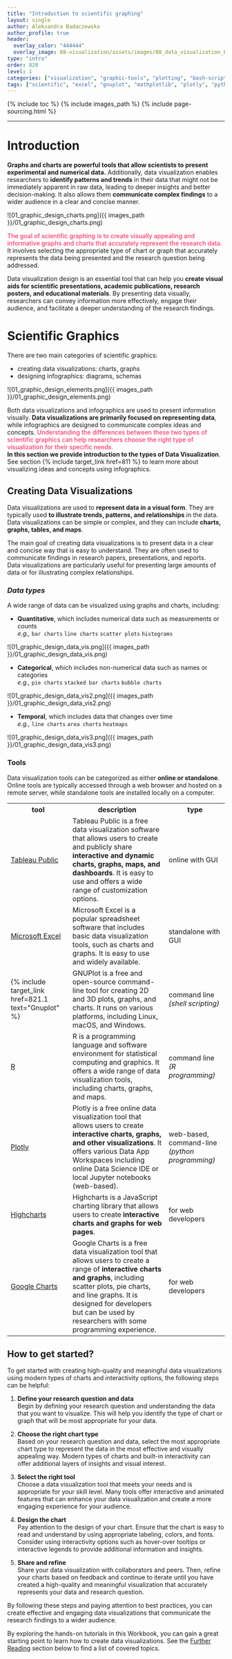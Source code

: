 ```yaml
---
title: "Introduction to scientific graphing"
layout: single
author: Aleksandra Badaczewska
author_profile: true
header:
  overlay_color: "444444"
  overlay_image: 08-visualization/assets/images/08_data_visualization_banner.png
type: "intro"
order: 820
level: 1
categories: ["visualization", "graphic-tools", "plotting", "bash-scripting", "programming"]
tags: ["scientific", "excel", "gnuplot", "mathplotlib", "plotly", "python", "R", "Highcharts", "Google Charts", "Tableau Public"]
---
```


{% include toc %}
{% include images_path %}
{% include page-sourcing.html %}

---


# Introduction

**Graphs and charts are powerful tools that allow scientists to present experimental and numerical data.** Additionally, data visualization enables researchers to **identify patterns and trends** in their data that might not be immediately apparent in raw data, leading to deeper insights and better decision-making. It also allows them **communicate complex findings** to a wider audience in a clear and concise manner.

![01_graphic_design_charts.png]({{ images_path }}/01_graphic_design_charts.png)

<span style="color: #ff3870;font-weight: 500;"> The goal of scientific graphing is to create visually appealing and informative graphs and charts that accurately represent the research data.</span> It involves selecting the appropriate type of chart or graph that accurately represents the data being presented and the research question being addressed.

Data visualization design is an essential tool that can help you **create visual aids for scientific presentations, academic publications, research posters, and educational materials**. By presenting data visually, researchers can convey information more effectively, engage their audience, and facilitate a deeper understanding of the research findings.


# Scientific Graphics

There are two main categories of scientific graphics:
* creating data visualizations: charts, graphs
* designing infographics: diagrams, schemas

![01_graphic_design_elements.png]({{ images_path }}/01_graphic_design_elements.png)

Both data visualizations and infographics are used to present information visually. **Data visualizations are primarily focused on representing data**, while infographics are designed to communicate complex ideas and concepts.
<span style="color: #ff3870;font-weight: 500;">Understanding the differences between these two types of scientific graphics can help researchers choose the right type of visualization for their specific needs.
</span><br>
**In this section we provide introduction to the types of Data Visualization**. See section {% include target_link href=811 %} to learn more about visualizing ideas and concepts using infographics.

## Creating Data Visualizations

Data visualizations are used to **represent data in a visual form**. They are typically used **to illustrate trends, patterns, and relationships** in the data. Data visualizations can be simple or complex, and they can include **charts, graphs, tables, and maps**.

<div class="note" markdown="1">
The main goal of creating data visualizations is to present data in a clear and concise way that is easy to understand. They are often used to communicate findings in research papers, presentations, and reports.
</div>

<div class="protip" markdown="1">
Data visualizations are particularly useful for presenting large amounts of data or for illustrating complex relationships.
</div>

### *Data types*

A wide range of data can be visualized using graphs and charts, including:
* **Quantitative**, which includes numerical data such as measurements or counts <br>*e.g.,* `bar charts` `line charts` `scatter plots` `histograms`

![01_graphic_design_data_vis.png]({{ images_path }}/01_graphic_design_data_vis.png)

* **Categorical**, which includes non-numerical data such as names or categories <br>*e.g.,* `pie charts` `stacked bar charts` `bubble charts`

![01_graphic_design_data_vis2.png]({{ images_path }}/01_graphic_design_data_vis2.png)

* **Temporal**, which includes data that changes over time <br>*e.g.,* `line charts` `area charts` `heatmaps`

![01_graphic_design_data_vis3.png]({{ images_path }}/01_graphic_design_data_vis3.png)


### Tools

Data visualization tools can be categorized as either **online or standalone**. Online tools are typically accessed through a web browser and hosted on a remote server, while standalone tools are installed locally on a computer.

<table>
<tr> <th>tool</th> <th>description</th> <th>type</th> </tr>
<tr> <td><a href="https://public.tableau.com/app/discover" target="_blank">Tableau Public</a></td> <td>Tableau Public is a free data visualization software that allows users to create and publicly share <b>interactive and dynamic charts, graphs, maps, and dashboards</b>. It is easy to use and offers a wide range of customization options.</td> <td>online with GUI</td> </tr>
<tr> <td><a href="https://" target="_blank">Microsoft Excel</a></td> <td>Microsoft Excel is a popular spreadsheet software that includes basic data visualization tools, such as charts and graphs. It is easy to use and widely available.</td> <td>standalone with GUI</td> </tr>
<tr> <td>{% include target_link href=821.1 text="Gnuplot" %}</td> <td>GNUPlot is a free and open-source command-line tool for creating 2D and 3D plots, graphs, and charts. It runs on various platforms, including Linux, macOS, and Windows.</td> <td>command line <i>(shell scripting)</i></td> </tr>
<tr> <td><a href="https://r-charts.com" target="_blank">R</a></td> <td>R is a programming language and software environment for statistical computing and graphics. It offers a wide range of data visualization tools, including charts, graphs, and maps.</td> <td>command line <i>(R programming)</i></td> </tr>
<tr> <td><a href="https://plotly.com/dash/workspaces/" target="_blank">Plotly</a></td> <td>Plotly is a free online data visualization tool that allows users to create <b>interactive charts, graphs, and other visualizations</b>. It offers various Data App Workspaces including online Data Science IDE or local Jupyter notebooks (web-based).</td> <td>web-based, command-line <i>(python programming)</i></td> </tr>
<tr> <td><a href="https://www.highcharts.com" target="_blank">Highcharts</a></td> <td>Highcharts is a JavaScript charting library that allows users to create <b>interactive charts and graphs for web pages</b>.</td> <td>for web developers</td> </tr>
<tr> <td><a href="https://developers.google.com/chart" target="_blank">Google Charts</a></td> <td>Google Charts is a free data visualization tool that allows users to create a range of <b>interactive charts and graphs</b>, including scatter plots, pie charts, and line graphs. It is designed for developers but can be used by researchers with some programming experience.</td> <td>for web developers</td> </tr>
</table>


## How to get started?

To get started with creating high-quality and meaningful data visualizations using modern types of charts and interactivity options, the following steps can be helpful:

1. **Define your research question and data** <br>Begin by defining your research question and understanding the data that you want to visualize. This will help you identify the type of chart or graph that will be most appropriate for your data.

2. **Choose the right chart type** <br>Based on your research question and data, select the most appropriate chart type to represent the data in the most effective and visually appealing way. Modern types of charts and built-in interactivity can offer additional layers of insights and visual interest.

3. **Select the right tool** <br>Choose a data visualization tool that meets your needs and is appropriate for your skill level. Many tools offer interactive and animated features that can enhance your data visualization and create a more engaging experience for your audience.

4. **Design the chart** <br>Pay attention to the design of your chart. Ensure that the chart is easy to read and understand by using appropriate labeling, colors, and fonts. Consider using interactivity options such as hover-over tooltips or interactive legends to provide additional information and insights.

5. **Share and refine** <br>Share your data visualization with collaborators and peers. Then, refine your charts based on feedback and continue to iterate until you have created a high-quality and meaningful visualization that accurately represents your data and research question.

By following these steps and paying attention to best practices, you can create effective and engaging data visualizations that communicate the research findings to a wider audience.

By exploring the hands-on tutorials in this Workbook, you can gain a great starting point to learn how to create data visualizations. See the [Further Reading](#further-reading) section below to find a list of covered topics.
